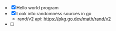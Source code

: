 - [x] Hello world program
- [x] Look into randomness sources in go
  - rand/v2 api: <https://pkg.go.dev/math/rand/v2>
- [ ] 
